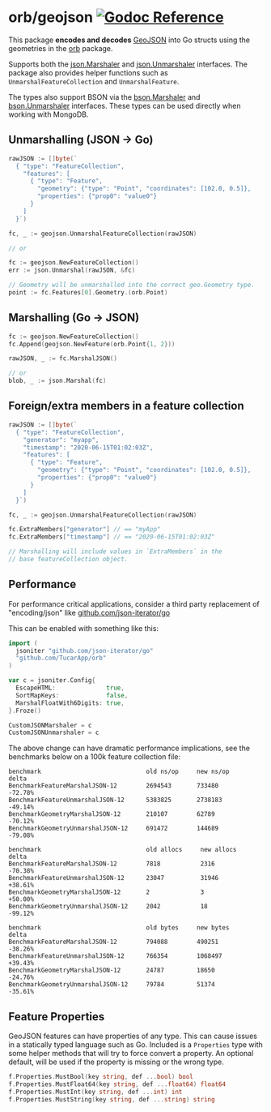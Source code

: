 # orb/geojson [![Godoc Reference](https://pkg.go.dev/badge/github.com/TucarApp/orb)](https://pkg.go.dev/github.com/TucarApp/orb/geojson)

This package **encodes and decodes** [GeoJSON](http://geojson.org/) into Go structs
using the geometries in the [orb](https://github.com/TucarApp/orb) package.

Supports both the [json.Marshaler](https://pkg.go.dev/encoding/json#Marshaler) and
[json.Unmarshaler](https://pkg.go.dev/encoding/json#Unmarshaler) interfaces.
The package also provides helper functions such as `UnmarshalFeatureCollection` and `UnmarshalFeature`.

The types also support BSON via the [bson.Marshaler](https://pkg.go.dev/go.mongodb.org/mongo-driver/bson#Marshaler) and
[bson.Unmarshaler](https://pkg.go.dev/go.mongodb.org/mongo-driver/bson#Unmarshaler) interfaces.
These types can be used directly when working with MongoDB.

## Unmarshalling (JSON -> Go)

```go
rawJSON := []byte(`
  { "type": "FeatureCollection",
    "features": [
      { "type": "Feature",
        "geometry": {"type": "Point", "coordinates": [102.0, 0.5]},
        "properties": {"prop0": "value0"}
      }
    ]
  }`)

fc, _ := geojson.UnmarshalFeatureCollection(rawJSON)

// or

fc := geojson.NewFeatureCollection()
err := json.Unmarshal(rawJSON, &fc)

// Geometry will be unmarshalled into the correct geo.Geometry type.
point := fc.Features[0].Geometry.(orb.Point)
```

## Marshalling (Go -> JSON)

```go
fc := geojson.NewFeatureCollection()
fc.Append(geojson.NewFeature(orb.Point{1, 2}))

rawJSON, _ := fc.MarshalJSON()

// or
blob, _ := json.Marshal(fc)
```

## Foreign/extra members in a feature collection

```go
rawJSON := []byte(`
  { "type": "FeatureCollection",
    "generator": "myapp",
    "timestamp": "2020-06-15T01:02:03Z",
    "features": [
      { "type": "Feature",
        "geometry": {"type": "Point", "coordinates": [102.0, 0.5]},
        "properties": {"prop0": "value0"}
      }
    ]
  }`)

fc, _ := geojson.UnmarshalFeatureCollection(rawJSON)

fc.ExtraMembers["generator"] // == "myApp"
fc.ExtraMembers["timestamp"] // == "2020-06-15T01:02:03Z"

// Marshalling will include values in `ExtraMembers` in the
// base featureCollection object.
```

## Performance

For performance critical applications, consider a
third party replacement of "encoding/json" like [github.com/json-iterator/go](https://github.com/json-iterator/go)

This can be enabled with something like this:

```go
import (
  jsoniter "github.com/json-iterator/go"
  "github.com/TucarApp/orb"
)

var c = jsoniter.Config{
  EscapeHTML:              true,
  SortMapKeys:             false,
  MarshalFloatWith6Digits: true,
}.Froze()

CustomJSONMarshaler = c
CustomJSONUnmarshaler = c
```

The above change can have dramatic performance implications, see the benchmarks below
on a 100k feature collection file:

```
benchmark                             old ns/op     new ns/op     delta
BenchmarkFeatureMarshalJSON-12        2694543       733480        -72.78%
BenchmarkFeatureUnmarshalJSON-12      5383825       2738183       -49.14%
BenchmarkGeometryMarshalJSON-12       210107        62789         -70.12%
BenchmarkGeometryUnmarshalJSON-12     691472        144689        -79.08%

benchmark                             old allocs     new allocs     delta
BenchmarkFeatureMarshalJSON-12        7818           2316           -70.38%
BenchmarkFeatureUnmarshalJSON-12      23047          31946          +38.61%
BenchmarkGeometryMarshalJSON-12       2              3              +50.00%
BenchmarkGeometryUnmarshalJSON-12     2042           18             -99.12%

benchmark                             old bytes     new bytes     delta
BenchmarkFeatureMarshalJSON-12        794088        490251        -38.26%
BenchmarkFeatureUnmarshalJSON-12      766354        1068497       +39.43%
BenchmarkGeometryMarshalJSON-12       24787         18650         -24.76%
BenchmarkGeometryUnmarshalJSON-12     79784         51374         -35.61%
```

## Feature Properties

GeoJSON features can have properties of any type. This can cause issues in a statically typed
language such as Go. Included is a `Properties` type with some helper methods that will try to
force convert a property. An optional default, will be used if the property is missing or the wrong
type.

```go
f.Properties.MustBool(key string, def ...bool) bool
f.Properties.MustFloat64(key string, def ...float64) float64
f.Properties.MustInt(key string, def ...int) int
f.Properties.MustString(key string, def ...string) string
```
